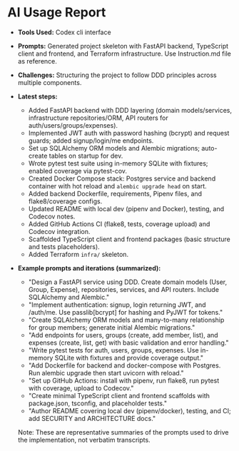 # AI Usage Report

- **Tools Used:** Codex cli interface
- **Prompts:** Generated project skeleton with FastAPI backend, TypeScript client and frontend, and Terraform infrastructure. Use Instruction.md file as reference.
- **Challenges:** Structuring the project to follow DDD principles across multiple components.

- **Latest steps:**
  - Added FastAPI backend with DDD layering (domain models/services, infrastructure repositories/ORM, API routers for auth/users/groups/expenses).
  - Implemented JWT auth with password hashing (bcrypt) and request guards; added signup/login/me endpoints.
  - Set up SQLAlchemy ORM models and Alembic migrations; auto-create tables on startup for dev.
  - Wrote pytest test suite using in-memory SQLite with fixtures; enabled coverage via pytest-cov.
  - Created Docker Compose stack: Postgres service and backend container with hot reload and `alembic upgrade head` on start.
  - Added backend Dockerfile, requirements, Pipenv files, and flake8/coverage configs.
  - Updated README with local dev (pipenv and Docker), testing, and Codecov notes.
  - Added GitHub Actions CI (flake8, tests, coverage upload) and Codecov integration.
  - Scaffolded TypeScript client and frontend packages (basic structure and tests placeholders).
  - Added Terraform `infra/` skeleton.

- **Example prompts and iterations (summarized):**
  - "Design a FastAPI service using DDD. Create domain models (User, Group, Expense), repositories, services, and API routers. Include SQLAlchemy and Alembic."
  - "Implement authentication: signup, login returning JWT, and /auth/me. Use passlib[bcrypt] for hashing and PyJWT for tokens."
  - "Create SQLAlchemy ORM models and many-to-many relationship for group members; generate initial Alembic migrations."
  - "Add endpoints for users, groups (create, add member, list), and expenses (create, list, get) with basic validation and error handling."
  - "Write pytest tests for auth, users, groups, expenses. Use in-memory SQLite with fixtures and provide coverage output."
  - "Add Dockerfile for backend and docker-compose with Postgres. Run alembic upgrade then start uvicorn with reload."
  - "Set up GitHub Actions: install with pipenv, run flake8, run pytest with coverage, upload to Codecov."
  - "Create minimal TypeScript client and frontend scaffolds with package.json, tsconfig, and placeholder tests."
  - "Author README covering local dev (pipenv/docker), testing, and CI; add SECURITY and ARCHITECTURE docs."

  Note: These are representative summaries of the prompts used to drive the implementation, not verbatim transcripts.
